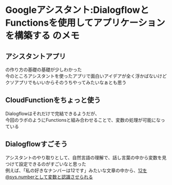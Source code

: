 # Googleアシスタント:DialogflowとFunctionsを使用してアプリケーションを構築する のメモ

## アシスタントアプリ

の作り方の基礎の基礎が少しわかった  
今のところアシスタントを使ったアプリで面白いアイデアが全く浮かばないけど  
クソアプリでもいいからそのうちやってみたいなぁとも思う

## CloudFunctionをちょっと使う

Dialogflowはそれだけで完結できるようだが、  
今回のラボのようにFunctionsと組み合わせることで、変数の処理が可能になっている

## Dialogflowすごそう

アシスタントのやり取りとして、自然言語の理解で、話し言葉の中から変数を見つけて設定できるのがすごいなと思った  
例えば、「私の好きなナンバーは12です」みたいな文章の中から、12を@sys.numberとして変数と認識させられる
